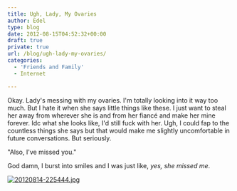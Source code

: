 ```yaml
---
title: Ugh, Lady, My Ovaries
author: Edel
type: blog
date: 2012-08-15T04:52:32+00:00
draft: true
private: true
url: /blog/ugh-lady-my-ovaries/
categories:
  - 'Friends and Family'
  - Internet

---
```

Okay. Lady's messing with my ovaries. I'm totally looking into it way too much. But I hate it when she says little things like these. I just want to steal her away from wherever she is and from her fiancé and make her mine forever. Idc what she looks like, I'd still fuck with her. Ugh, I could fap to the countless things she says but that would make me slightly uncomfortable in future conversations. But seriously.

"Also, I've missed you."

God damn, I burst into smiles and I was just like, _yes, she missed me_.

[<img src="http://brokenphrases.info/wp-content/uploads/2012/08/20120814-225444.jpg" alt="20120814-225444.jpg" class="alignnone size-full" />][1]




 [1]: http://brokenphrases.info/wp-content/uploads/2012/08/20120814-225444.jpg
